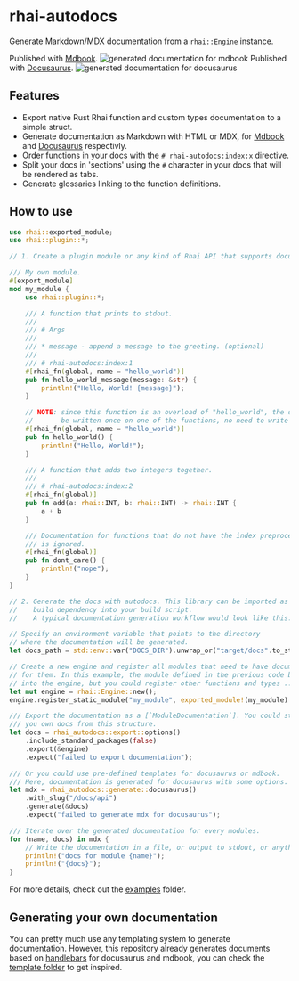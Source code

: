 # rhai-autodocs

Generate Markdown/MDX documentation from a `rhai::Engine` instance.

Published with [Mdbook](https://rust-lang.github.io/mdBook/index.html).
![generated documentation for mdbook](assets/mdbook.png)
Published with [Docusaurus](https://docusaurus.io/).
![generated documentation for docusaurus](assets/docusaurus.jpg)

## Features

- Export native Rust Rhai function and custom types documentation to a simple struct.
- Generate documentation as Markdown with HTML or MDX, for [Mdbook](https://rust-lang.github.io/mdBook/index.html) and [Docusaurus](https://docusaurus.io/) respectivly.
- Order functions in your docs with the `# rhai-autodocs:index:x` directive.
- Split your docs in 'sections' using the `#` character in your docs that will be rendered as tabs.
- Generate glossaries linking to the function definitions.

## How to use

```rust
use rhai::exported_module;
use rhai::plugin::*;

// 1. Create a plugin module or any kind of Rhai API that supports documentation on functions and types.

/// My own module.
#[export_module]
mod my_module {
    use rhai::plugin::*;

    /// A function that prints to stdout.
    ///
    /// # Args
    ///
    /// * message - append a message to the greeting. (optional)
    ///
    /// # rhai-autodocs:index:1
    #[rhai_fn(global, name = "hello_world")]
    pub fn hello_world_message(message: &str) {
        println!("Hello, World! {message}");
    }

    // NOTE: since this function is an overload of "hello_world", the documentation can
    //       be written once on one of the functions, no need to write it multiple times.
    #[rhai_fn(global, name = "hello_world")]
    pub fn hello_world() {
        println!("Hello, World!");
    }

    /// A function that adds two integers together.
    ///
    /// # rhai-autodocs:index:2
    #[rhai_fn(global)]
    pub fn add(a: rhai::INT, b: rhai::INT) -> rhai::INT {
        a + b
    }

    /// Documentation for functions that do not have the index preprocessor
    /// is ignored.
    #[rhai_fn(global)]
    pub fn dont_care() {
        println!("nope");
    }
}

// 2. Generate the docs with autodocs. This library can be imported as a
//    build dependency into your build script.
//    A typical documentation generation workflow would look like this:

// Specify an environment variable that points to the directory
// where the documentation will be generated.
let docs_path = std::env::var("DOCS_DIR").unwrap_or("target/docs".to_string());

// Create a new engine and register all modules that need to have documentation generated
// for them. In this example, the module defined in the previous code block is registered
// into the engine, but you could register other functions and types ...
let mut engine = rhai::Engine::new();
engine.register_static_module("my_module", exported_module!(my_module).into());

/// Export the documentation as a [`ModuleDocumentation`]. You could stop here and generate
/// you own docs from this structure.
let docs = rhai_autodocs::export::options()
    .include_standard_packages(false)
    .export(&engine)
    .expect("failed to export documentation");

/// Or you could use pre-defined templates for docusaurus or mdbook.
/// Here, documentation is generated for docusaurus with some options.
let mdx = rhai_autodocs::generate::docusaurus()
    .with_slug("/docs/api")
    .generate(&docs)
    .expect("failed to generate mdx for docusaurus");

/// Iterate over the generated documentation for every modules.
for (name, docs) in mdx {
    // Write the documentation in a file, or output to stdout, or anything really.
    println!("docs for module {name}");
    println!("{docs}");
}
```

For more details, check out the [examples](./examples) folder.

## Generating your own documentation

You can pretty much use any templating system to generate documentation. However, this repository already generates documents based on [handlebars](https://handlebarsjs.com/)
for docusaurus and mdbook, you can check the [template folder](./src/handlebars) to get inspired.
